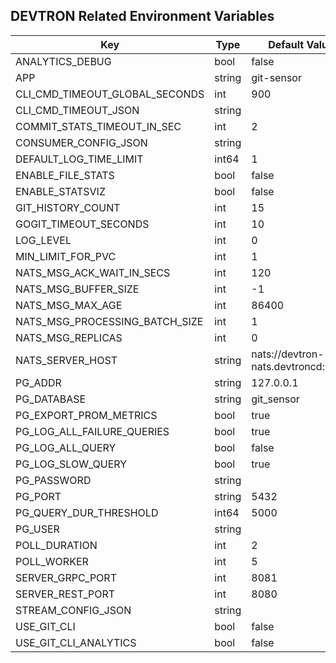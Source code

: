 

## DEVTRON Related Environment Variables
| Key   | Type     | Default Value     | Description       | Example       | Deprecated       |
|-------|----------|-------------------|-------------------|-----------------------|------------------|
 | ANALYTICS_DEBUG | bool |false |  |  | false |
 | APP | string |git-sensor |  |  | false |
 | CLI_CMD_TIMEOUT_GLOBAL_SECONDS | int |900 |  |  | false |
 | CLI_CMD_TIMEOUT_JSON | string | |  |  | false |
 | COMMIT_STATS_TIMEOUT_IN_SEC | int |2 |  |  | false |
 | CONSUMER_CONFIG_JSON | string | |  |  | false |
 | DEFAULT_LOG_TIME_LIMIT | int64 |1 |  |  | false |
 | ENABLE_FILE_STATS | bool |false |  |  | false |
 | ENABLE_STATSVIZ | bool |false |  |  | false |
 | GIT_HISTORY_COUNT | int |15 |  |  | false |
 | GOGIT_TIMEOUT_SECONDS | int |10 |  |  | false |
 | LOG_LEVEL | int |0 |  |  | false |
 | MIN_LIMIT_FOR_PVC | int |1 |  |  | false |
 | NATS_MSG_ACK_WAIT_IN_SECS | int |120 |  |  | false |
 | NATS_MSG_BUFFER_SIZE | int |-1 |  |  | false |
 | NATS_MSG_MAX_AGE | int |86400 |  |  | false |
 | NATS_MSG_PROCESSING_BATCH_SIZE | int |1 |  |  | false |
 | NATS_MSG_REPLICAS | int |0 |  |  | false |
 | NATS_SERVER_HOST | string |nats://devtron-nats.devtroncd:4222 |  |  | false |
 | PG_ADDR | string |127.0.0.1 |  |  | false |
 | PG_DATABASE | string |git_sensor |  |  | false |
 | PG_EXPORT_PROM_METRICS | bool |true |  |  | false |
 | PG_LOG_ALL_FAILURE_QUERIES | bool |true |  |  | false |
 | PG_LOG_ALL_QUERY | bool |false |  |  | false |
 | PG_LOG_SLOW_QUERY | bool |true |  |  | false |
 | PG_PASSWORD | string | |  |  | false |
 | PG_PORT | string |5432 |  |  | false |
 | PG_QUERY_DUR_THRESHOLD | int64 |5000 |  |  | false |
 | PG_USER | string | |  |  | false |
 | POLL_DURATION | int |2 |  |  | false |
 | POLL_WORKER | int |5 |  |  | false |
 | SERVER_GRPC_PORT | int |8081 |  |  | false |
 | SERVER_REST_PORT | int |8080 |  |  | false |
 | STREAM_CONFIG_JSON | string | |  |  | false |
 | USE_GIT_CLI | bool |false |  |  | false |
 | USE_GIT_CLI_ANALYTICS | bool |false |  |  | false |

